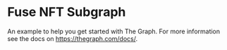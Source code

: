 # Fuse NFT Subgraph

An example to help you get started with The Graph. For more information see the docs on https://thegraph.com/docs/.
